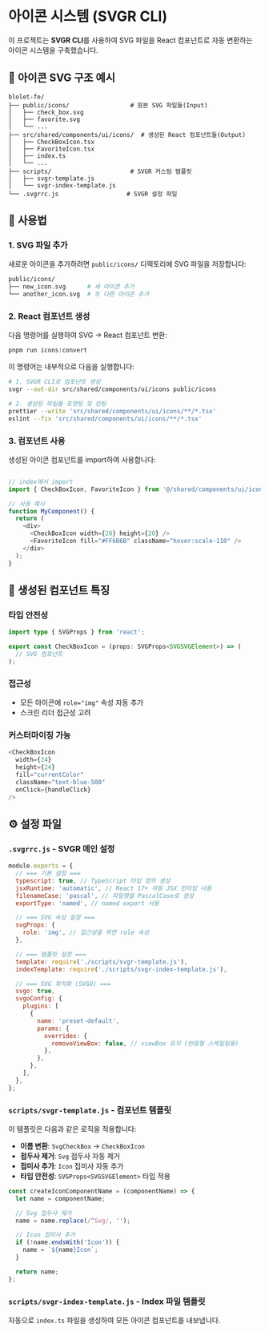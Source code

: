 # 아이콘 시스템 (SVGR CLI)

이 프로젝트는 **SVGR CLI**를 사용하여 SVG 파일을 React 컴포넌트로 자동 변환하는 아이콘 시스템을 구축했습니다.

## 📁 아이콘 SVG 구조 예시

```
blolet-fe/
├── public/icons/                 # 원본 SVG 파일들(Input)
│   ├── check_box.svg
│   ├── favorite.svg
│   └── ...
├── src/shared/components/ui/icons/  # 생성된 React 컴포넌트들(Output)
│   ├── CheckBoxIcon.tsx
│   ├── FavoriteIcon.tsx
│   ├── index.ts
│   └── ...
├── scripts/                      # SVGR 커스텀 템플릿
│   ├── svgr-template.js
│   └── svgr-index-template.js
└── .svgrrc.js                   # SVGR 설정 파일
```

## 🚀 사용법

### 1. SVG 파일 추가

새로운 아이콘을 추가하려면 `public/icons/` 디렉토리에 SVG 파일을 저장합니다:

```bash
public/icons/
├── new_icon.svg      # 새 아이콘 추가
└── another_icon.svg  # 또 다른 아이콘 추가
```

### 2. React 컴포넌트 생성

다음 명령어를 실행하여 SVG → React 컴포넌트 변환:

```bash
pnpm run icons:convert
```

이 명령어는 내부적으로 다음을 실행합니다:

```bash
# 1. SVGR CLI로 컴포넌트 생성
svgr --out-dir src/shared/components/ui/icons public/icons

# 2. 생성된 파일들 포맷팅 및 린팅
prettier --write 'src/shared/components/ui/icons/**/*.tsx'
eslint --fix 'src/shared/components/ui/icons/**/*.tsx'
```

### 3. 컴포넌트 사용

생성된 아이콘 컴포넌트를 import하여 사용합니다:

```typescript

// index에서 import
import { CheckBoxIcon, FavoriteIcon } from '@/shared/components/ui/icons';

// 사용 예시
function MyComponent() {
  return (
    <div>
      <CheckBoxIcon width={20} height={20} />
      <FavoriteIcon fill="#FF6B6B" className="hover:scale-110" />
    </div>
  );
}
```

## 🎨 생성된 컴포넌트 특징

### 타입 안전성

```typescript
import type { SVGProps } from 'react';

export const CheckBoxIcon = (props: SVGProps<SVGSVGElement>) => (
  // SVG 컴포넌트
);
```

### 접근성

- 모든 아이콘에 `role="img"` 속성 자동 추가
- 스크린 리더 접근성 고려

### 커스터마이징 가능

```typescript
<CheckBoxIcon
  width={24}
  height={24}
  fill="currentColor"
  className="text-blue-500"
  onClick={handleClick}
/>
```

## ⚙️ 설정 파일

### `.svgrrc.js` - SVGR 메인 설정

```javascript
module.exports = {
  // === 기본 설정 ===
  typescript: true, // TypeScript 타입 정의 생성
  jsxRuntime: 'automatic', // React 17+ 자동 JSX 런타임 사용
  filenameCase: 'pascal', // 파일명을 PascalCase로 생성
  exportType: 'named', // named export 사용

  // === SVG 속성 설정 ===
  svgProps: {
    role: 'img', // 접근성을 위한 role 속성
  },

  // === 템플릿 설정 ===
  template: require('./scripts/svgr-template.js'),
  indexTemplate: require('./scripts/svgr-index-template.js'),

  // === SVG 최적화 (SVGO) ===
  svgo: true,
  svgoConfig: {
    plugins: [
      {
        name: 'preset-default',
        params: {
          overrides: {
            removeViewBox: false, // viewBox 유지 (반응형 스케일링용)
          },
        },
      },
    ],
  },
};
```

### `scripts/svgr-template.js` - 컴포넌트 템플릿

이 템플릿은 다음과 같은 로직을 적용합니다:

- **이름 변환**: `SvgCheckBox` → `CheckBoxIcon`
- **접두사 제거**: `Svg` 접두사 자동 제거
- **접미사 추가**: `Icon` 접미사 자동 추가
- **타입 안전성**: `SVGProps<SVGSVGElement>` 타입 적용

```javascript
const createIconComponentName = (componentName) => {
  let name = componentName;

  // Svg 접두사 제거
  name = name.replace(/^Svg/, '');

  // Icon 접미사 추가
  if (!name.endsWith('Icon')) {
    name = `${name}Icon`;
  }

  return name;
};
```

### `scripts/svgr-index-template.js` - Index 파일 템플릿

자동으로 `index.ts` 파일을 생성하여 모든 아이콘 컴포넌트를 내보냅니다.
